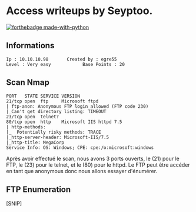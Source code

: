 # Access writeups by Seyptoo.

[![forthebadge made-with-python](https://image.noelshack.com/fichiers/2019/09/6/1551530466-capture-du-2019-03-02-13-40-56.png)](https://image.noelshack.com/fichiers/2019/09/6/1551530466-capture-du-2019-03-02-13-40-56.png)

Informations
----
    Ip : 10.10.10.98       Created by : egre55
    Level : Very easy            Base Points : 20
    
Scan Nmap
----
    PORT   STATE SERVICE VERSION
    21/tcp open  ftp     Microsoft ftpd
    | ftp-anon: Anonymous FTP login allowed (FTP code 230)
    |_Can't get directory listing: TIMEOUT
    23/tcp open  telnet?
    80/tcp open  http    Microsoft IIS httpd 7.5
    | http-methods: 
    |_  Potentially risky methods: TRACE
    |_http-server-header: Microsoft-IIS/7.5
    |_http-title: MegaCorp
    Service Info: OS: Windows; CPE: cpe:/o:microsoft:windows
    
 Après avoir effectué le scan, nous avons 3 ports ouverts, le (21) pour le FTP, le (23) pour le telnet, et le (80) pour le httpd. Le FTP peut être accéder en tant que anonymous donc nous allons essayer d'énumérer.
 
FTP Enumeration
----
[SNIP]
 
 
